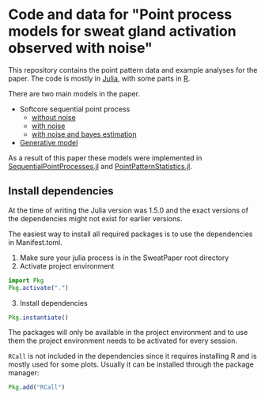 # Code and data for "Point process models for sweat gland activation observed with noise"

This repository contains the point pattern data and example analyses for the
paper. The code is mostly in [Julia](https://julialang.org), with some parts
in [R](https://www.r-project.org).

There are two main models in the paper.
- Softcore sequential point process
  - [without noise](sequential_model_without_noise.jl)
  - [with noise](sequential_model_with_noise.jl)
  - [with noise and bayes estimation](sequential_model_with_noise_bayes.jl)
- [Generative model](generative_model.jl)

As a result of this paper these models were implemented in
[SequentialPointProcesses.jl](https://github.com/mikkoku/SequentialPointProcesses.jl)
and [PointPatternStatistics.jl](https://github.com/mikkoku/PointPatternStatistics.jl).


## Install dependencies

At the time of writing the Julia version was 1.5.0 and the exact versions
of the dependencies might not exist for earlier versions.

The easiest way to install all required packages is to use the dependencies
in Manifest.toml.

1. Make sure your julia process is in the SweatPaper root directory
2. Activate project environment
```julia
import Pkg
Pkg.activate(".")
```

3. Install dependencies
```julia
Pkg.instantiate()
```

The packages will only be available in the project environment and to use them
the project environment needs to be activated for every session.

```RCall``` is not included in the dependencies since it requires installing R
and is mostly used for some plots. Usually it can be installed through the
package manager:
```julia
Pkg.add("RCall")
```
